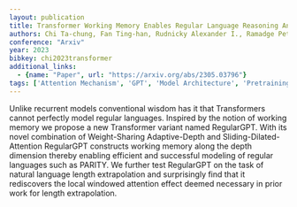 ```yaml
---
layout: publication
title: Transformer Working Memory Enables Regular Language Reasoning And Natural Language Length Extrapolation
authors: Chi Ta-chung, Fan Ting-han, Rudnicky Alexander I., Ramadge Peter J.
conference: "Arxiv"
year: 2023
bibkey: chi2023transformer
additional_links:
  - {name: "Paper", url: "https://arxiv.org/abs/2305.03796"}
tags: ['Attention Mechanism', 'GPT', 'Model Architecture', 'Pretraining Methods', 'Transformer']
---
```

Unlike recurrent models conventional wisdom has it that Transformers cannot perfectly model regular languages. Inspired by the notion of working memory we propose a new Transformer variant named RegularGPT. With its novel combination of Weight-Sharing Adaptive-Depth and Sliding-Dilated-Attention RegularGPT constructs working memory along the depth dimension thereby enabling efficient and successful modeling of regular languages such as PARITY. We further test RegularGPT on the task of natural language length extrapolation and surprisingly find that it rediscovers the local windowed attention effect deemed necessary in prior work for length extrapolation.
